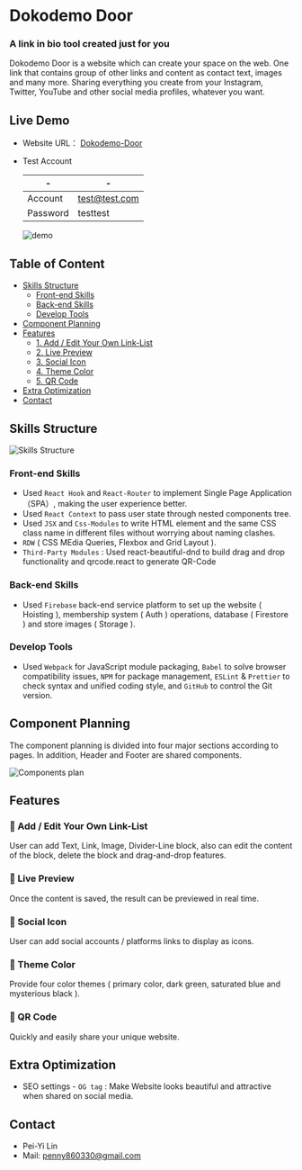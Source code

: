 # Dokodemo Door 

### A link in bio tool created just for you
Dokodemo Door is a website which can create your space on the web.
One link that contains group of other links and content as contact text, images and many more.
Sharing everything you create from your Instagram, Twitter, YouTube and other social media profiles, whatever you want.

## Live Demo
-   Website URL： [Dokodemo-Door](https://dokodemo-door.web.app/)
-   Test Account

    | -  | - |
    | -------- | ------------- |
    | Account  | test@test.com |
    | Password | testtest      |

    ![demo](https://user-images.githubusercontent.com/110281590/222951547-58283e36-f524-493c-8c14-033a8b974f65.gif)

## Table of Content

- [Skills Structure](https://github.com/Penny0330/Dokodemo-Door#skills-structure)
    - [Front-end Skills](https://github.com/Penny0330/Dokodemo-Door#front-end-skills)
    - [Back-end Skills](https://github.com/Penny0330/Dokodemo-Door#back-end-skills)
    - [Develop Tools](https://github.com/Penny0330/Dokodemo-Door#develop-tools)
- [Component Planning](https://github.com/Penny0330/Dokodemo-Door#component-planning)
- [Features](https://github.com/Penny0330/Dokodemo-Door#features)
    - [1. Add / Edit Your Own Link-List](https://github.com/Penny0330/Dokodemo-Door#-add--edit-your-own-link-list)
    - [2. Live Preview](https://github.com/Penny0330/Dokodemo-Door#-live-preview)
    - [3. Social Icon](https://github.com/Penny0330/Dokodemo-Door#-social-icon)
    - [4. Theme Color](https://github.com/Penny0330/Dokodemo-Door#-live-preview)
    - [5. QR Code](https://github.com/Penny0330/Dokodemo-Door#-qr-code)
- [Extra Optimization](https://github.com/Penny0330/Dokodemo-Door#extra-optimization)
- [Contact](https://github.com/Penny0330/Dokodemo-Door#contact)

## Skills Structure

![Skills Structure](https://user-images.githubusercontent.com/110281590/222961732-c4e38ec3-210a-432f-bfbb-d433758da074.png)

### Front-end Skills

-   Used `React Hook` and `React-Router` to implement Single Page Application（SPA）, making the user experience better.
-   Used `React Context` to pass user state through nested components tree.
-   Used `JSX` and `Css-Modules` to write HTML element and the same CSS class name in different files without worrying about naming clashes.
-   `RDW` ( CSS MEdia Queries, Flexbox and Grid Layout ).
-   `Third-Party Modules` : Used react-beautiful-dnd to build drag and drop functionality and qrcode.react to generate QR-Code

### Back-end Skills

-   Used `Firebase` back-end service platform to set up the website ( Hoisting ), membership system ( Auth ) operations, database ( Firestore ) and store images ( Storage ).

### Develop Tools

-   Used `Webpack` for JavaScript module packaging, `Babel` to solve browser compatibility issues, `NPM` for package management, `ESLint` & `Prettier` to check syntax and unified coding style, and `GitHub` to control the Git version.

## Component Planning

The component planning is divided into four major sections according to pages. In addition, Header and Footer are shared components.

![Components plan](https://user-images.githubusercontent.com/110281590/222951641-5a32d3d1-0f81-4f13-be5e-2b4de414845b.png)

## Features

### 🔔 Add / Edit Your Own Link-List

User can add Text, Link, Image, Divider-Line block, also can edit the content of the block, delete the block and drag-and-drop features.

### 🔔 Live Preview

Once the content is saved, the result can be previewed in real time.

### 🔔 Social Icon

User can add social accounts / platforms links to display as icons.

### 🔔 Theme Color

Provide four color themes ( primary color, dark green, saturated blue and mysterious black ).

### 🔔 QR Code

Quickly and easily share your unique website.

## Extra Optimization

-   SEO settings - `OG tag` : Make Website looks beautiful and attractive when shared on social media.

## Contact

-   Pei-Yi Lin
-   Mail: penny860330@gmail.com
